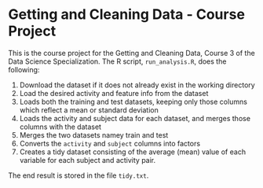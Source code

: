 # Getting and Cleaning Data - Course Project

This is the course project for the Getting and Cleaning Data, Course 3 of the Data Science Specialization.
The R script, `run_analysis.R`, does the following:

1. Download the dataset if it does not already exist in the working directory
2. Load the desired activity and feature info from the dataset
3. Loads both the training and test datasets, keeping only those columns which
   reflect a mean or standard deviation
4. Loads the activity and subject data for each dataset, and merges those
   columns with the dataset
5. Merges the two datasets namey train and test
6. Converts the `activity` and `subject` columns into factors
7. Creates a tidy dataset consisting of the average (mean) value of each
   variable for each subject and activity pair.

The end result is stored in the file `tidy.txt`.
